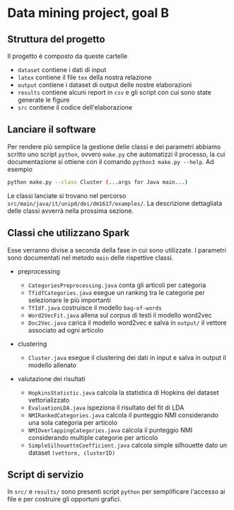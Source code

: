 Data mining project, goal B
===========================

Struttura del progetto
----------------------
Il progetto è composto da queste cartelle
- `dataset` contiene i dati di input
- `latex` contiene il file `tex` della nostra relazione
- `output` contiene i dataset di output delle nostre elaborazioni
- `results` contiene alcuni report in `csv` e gli script con cui sono state generate le figure
- `src` contiene il codice dell'elaborazione

Lanciare il software
--------------------
Per rendere più semplice la gestione delle classi e dei parametri abbiamo scritto uno 
script `python`, ovvero `make.py` che automatizzi il processo, la cui documentazione si
ottiene con il comando `python3 make.py --help`.
Ad esempio
```bash
python make.py --class Cluster (...args for Java main...) 
```

Le classi lanciate si trovano nel percorso `src/main/java/it/unipd/dei/dm1617/examples/`.
La descrizione dettagliata delle classi avverrà nella prossima sezione.

Classi che utilizzano Spark
---------------------------
Esse verranno divise a seconda della fase in cui sono utilizzate.
I parametri sono documentati nel metodo `main` delle rispettive classi.

- preprocessing
  - `CategoriesPreprocessing.java` conta gli articoli per categoria
  - `TfidfCategories.java` esegue un ranking tra le categorie per selezionare le più importanti
  - `TfIdf.java` costruisce il modello `bag-of-words`
  - `Word2VecFit.java` allena sul corpus di testi il modello word2vec 
  - `Doc2Vec.java` carica il modello word2vec e salva in `output/` il vettore 
     associato ad ogni articolo

- clustering
  - `Cluster.java` esegue il clustering dei  dati in input e salva in output il modello allenato
  
- valutazione dei risultati
  - `HopkinsStatistic.java` calcola la statistica di Hopkins del dataset vettorializzato
  - `EvaluationLDA.java` ispeziona il risultato del fit di LDA
  - `NMIRankedCategories.java` calcola il punteggio NMI considerando una sola categoria per articolo
  - `NMIOverlappingCategories.java` calcola il punteggio NMI considerando multiple categorie per articolo
  - `SimpleSilhouetteCoefficient.java` calcola simple silhouette dato un dataset `(vettore, clusterID)`

Script di servizio
------------------
In `src/` e `results/` sono presenti script `python` per semplificare l'accesso ai file e per costruire gli 
opportuni grafici.








